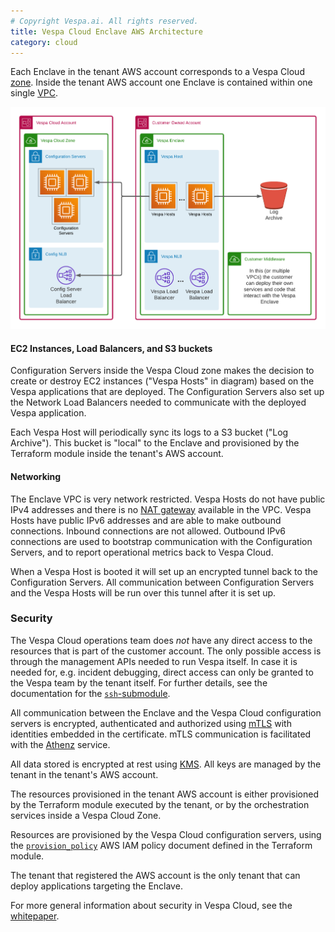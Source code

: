 ```yaml
---
# Copyright Vespa.ai. All rights reserved.
title: Vespa Cloud Enclave AWS Architecture
category: cloud
---
```


Each Enclave in the tenant AWS account corresponds to a Vespa Cloud
[zone](https://cloud.vespa.ai/en/reference/zones.html). Inside the tenant AWS account one Enclave is
contained within one single
[VPC](https://docs.aws.amazon.com/vpc/latest/userguide/what-is-amazon-vpc.html).

![Enclave architecture](/assets/img/vespa-cloud-enclave-aws.png)

#### EC2 Instances, Load Balancers, and S3 buckets

Configuration Servers inside the Vespa Cloud zone makes the decision to create
or destroy EC2 instances ("Vespa Hosts" in diagram) based on the Vespa
applications that are deployed. The Configuration Servers also set up the
Network Load Balancers needed to communicate with the deployed Vespa
application.

Each Vespa Host will periodically sync its logs to a S3 bucket ("Log Archive").
This bucket is "local" to the Enclave and provisioned by the Terraform module
inside the tenant's AWS account.

#### Networking

The Enclave VPC is very network restricted. Vespa Hosts do not have public IPv4
addresses and there is no
[NAT gateway](https://docs.aws.amazon.com/vpc/latest/userguide/vpc-nat-gateway.html)
available in the VPC. Vespa Hosts have public IPv6 addresses and are able to
make outbound connections. Inbound connections are not allowed. Outbound IPv6
connections are used to bootstrap communication with the Configuration Servers,
and to report operational metrics back to Vespa Cloud.

When a Vespa Host is booted it will set up an encrypted tunnel back to the
Configuration Servers. All communication between Configuration Servers and the
Vespa Hosts will be run over this tunnel after it is set up.

### Security

The Vespa Cloud operations team does _not_ have any direct access to the
resources that is part of the customer account. The only possible access is
through the management APIs needed to run Vespa itself. In case it is needed
for, e.g. incident debugging, direct access can only be granted to the Vespa
team by the tenant itself. For further details, see the documentation for the
[`ssh`-submodule](https://registry.terraform.io/modules/vespa-cloud/enclave/aws/latest/submodules/ssh).

All communication between the Enclave and the Vespa Cloud configuration servers
is encrypted, authenticated and authorized using
[mTLS](https://en.wikipedia.org/wiki/Mutual_authentication#mTLS) with identities
embedded in the certificate. mTLS communication is facilitated with the
[Athenz](https://www.athenz.io/) service.

All data stored is encrypted at rest using
[KMS](https://docs.aws.amazon.com/kms/latest/developerguide/overview.html). All
keys are managed by the tenant in the tenant's AWS account.

The resources provisioned in the tenant AWS account is either provisioned by the
Terraform module executed by the tenant, or by the orchestration services inside
a Vespa Cloud Zone.

Resources are provisioned by the Vespa Cloud configuration servers, using the
[`provision_policy`](https://github.com/vespa-cloud/terraform-aws-enclave/blob/main/modules/provision/main.tf)
AWS IAM policy document defined in the Terraform module.

The tenant that registered the AWS account is the only tenant that can deploy
applications targeting the Enclave.

For more general information about security in Vespa Cloud, see the
[whitepaper](https://cloud.vespa.ai/en/security/whitepaper).
